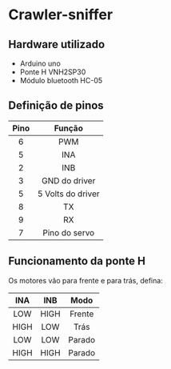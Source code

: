# Crawler-sniffer

## Hardware utilizado
- Arduino uno
- Ponte H VNH2SP30
- Módulo bluetooth HC-05

## Definição de pinos

| Pino | Função |
| :--: | :----: |
| 6 | PWM |
| 5 | INA |
| 2 | INB |
| 3 | GND do driver |
| 5 | 5 Volts do driver|
| 8 | TX |
| 9 | RX |
| 7 | Pino do servo |


## Funcionamento da ponte H
Os motores vão para frente e para trás, defina:

| INA | INB | Modo |
| :-: | :-: | :--: |
| LOW | HIGH | Frente |
| HIGH | LOW | Trás |
| LOW | LOW | Parado |
| HIGH | HIGH | Parado |